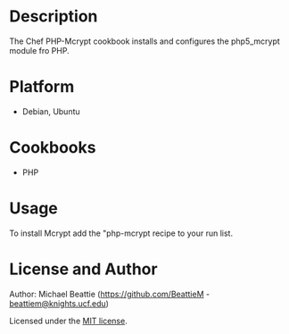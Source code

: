 Description
===========
The Chef PHP-Mcrypt cookbook installs and configures the php5_mcrypt module fro PHP.

Platform
========
* Debian, Ubuntu

Cookbooks
=========
* PHP

Usage
=====
To install Mcrypt add the "php-mcrypt recipe to your run list.

License and Author
==================
Author: Michael Beattie (https://github.com/BeattieM - beattiem@knights.ucf.edu)

Licensed under the [MIT license](http://opensource.org/licenses/MIT).